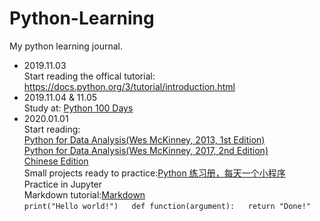 # Python-Learning
My python learning journal.

- 2019.11.03  
Start reading the offical tutorial: https://docs.python.org/3/tutorial/introduction.html
- 2019.11.04 & 11.05  
Study at: [Python 100 Days](https://github.com/jackfrued/Python-100-Days)
- 2020.01.01  
Start reading:   
[Python for Data Analysis(Wes McKinney, 2013, 1st Edition)](https://github.com/wesm/pydata-book/tree/1st-edition)  
[Python for Data Analysis(Wes McKinney, 2017, 2nd Edition)](https://github.com/wesm/pydata-book/tree/2nd-edition)  
[Chinese Edition](https://github.com/BrambleXu/pydata-notebook)  
Small projects ready to practice:[Python 练习册，每天一个小程序](https://github.com/Yixiaohan/show-me-the-code)  
Practice in Jupyter  
Markdown tutorial:[Markdown](http://xianbai.me/learn-md/index.html)  
`
  print("Hello world!")  
  def function(argument):  
    return "Done!"
`
